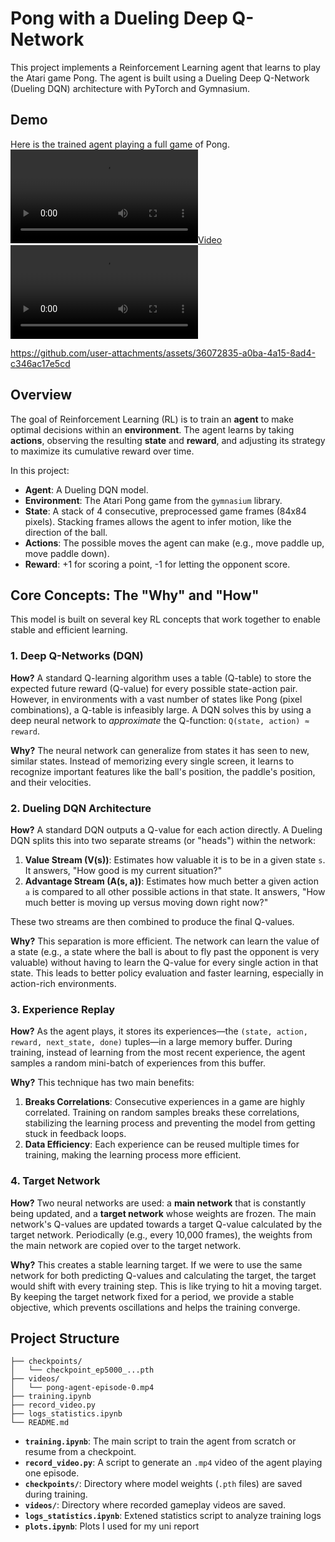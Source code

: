 # Pong with a Dueling Deep Q-Network

This project implements a Reinforcement Learning agent that learns to play the Atari game Pong. The agent is built using a Dueling Deep Q-Network (Dueling DQN) architecture with PyTorch and Gymnasium.

## Demo

Here is the trained agent playing a full game of Pong.
[![](./results/old_episodes/simulation.mp4)](https://github.com/user-attachments/assets/36072835-a0ba-4a15-8ad4-c346ac17e5cd)
<video src="./results/old_episodes/simulation.mp4" controls preload></video>

https://github.com/user-attachments/assets/36072835-a0ba-4a15-8ad4-c346ac17e5cd
## Overview

The goal of Reinforcement Learning (RL) is to train an **agent** to make optimal decisions within an **environment**. The agent learns by taking **actions**, observing the resulting **state** and **reward**, and adjusting its strategy to maximize its cumulative reward over time.

In this project:
- **Agent**: A Dueling DQN model.
- **Environment**: The Atari Pong game from the `gymnasium` library.
- **State**: A stack of 4 consecutive, preprocessed game frames (84x84 pixels). Stacking frames allows the agent to infer motion, like the direction of the ball.
- **Actions**: The possible moves the agent can make (e.g., move paddle up, move paddle down).
- **Reward**: +1 for scoring a point, -1 for letting the opponent score.

## Core Concepts: The "Why" and "How"

This model is built on several key RL concepts that work together to enable stable and efficient learning.

### 1. Deep Q-Networks (DQN)

**How?** A standard Q-learning algorithm uses a table (Q-table) to store the expected future reward (Q-value) for every possible state-action pair. However, in environments with a vast number of states like Pong (pixel combinations), a Q-table is infeasibly large. A DQN solves this by using a deep neural network to *approximate* the Q-function: `Q(state, action) ≈ reward`.

**Why?** The neural network can generalize from states it has seen to new, similar states. Instead of memorizing every single screen, it learns to recognize important features like the ball's position, the paddle's position, and their velocities.

### 2. Dueling DQN Architecture

**How?** A standard DQN outputs a Q-value for each action directly. A Dueling DQN splits this into two separate streams (or "heads") within the network:
1.  **Value Stream (V(s))**: Estimates how valuable it is to be in a given state `s`. It answers, "How good is my current situation?"
2.  **Advantage Stream (A(s, a))**: Estimates how much better a given action `a` is compared to all other possible actions in that state. It answers, "How much better is moving up versus moving down right now?"

These two streams are then combined to produce the final Q-values.

**Why?** This separation is more efficient. The network can learn the value of a state (e.g., a state where the ball is about to fly past the opponent is very valuable) without having to learn the Q-value for every single action in that state. This leads to better policy evaluation and faster learning, especially in action-rich environments.

### 3. Experience Replay

**How?** As the agent plays, it stores its experiences—the `(state, action, reward, next_state, done)` tuples—in a large memory buffer. During training, instead of learning from the most recent experience, the agent samples a random mini-batch of experiences from this buffer.

**Why?** This technique has two main benefits:
1.  **Breaks Correlations**: Consecutive experiences in a game are highly correlated. Training on random samples breaks these correlations, stabilizing the learning process and preventing the model from getting stuck in feedback loops.
2.  **Data Efficiency**: Each experience can be reused multiple times for training, making the learning process more efficient.

### 4. Target Network

**How?** Two neural networks are used: a **main network** that is constantly being updated, and a **target network** whose weights are frozen. The main network's Q-values are updated towards a target Q-value calculated by the target network. Periodically (e.g., every 10,000 frames), the weights from the main network are copied over to the target network.

**Why?** This creates a stable learning target. If we were to use the same network for both predicting Q-values and calculating the target, the target would shift with every training step. This is like trying to hit a moving target. By keeping the target network fixed for a period, we provide a stable objective, which prevents oscillations and helps the training converge.

## Project Structure

```
├── checkpoints/
│   └── checkpoint_ep5000_...pth
├── videos/
│   └── pong-agent-episode-0.mp4
├── training.ipynb
├── record_video.py
├── logs_statistics.ipynb
└── README.md
```

- **`training.ipynb`**: The main script to train the agent from scratch or resume from a checkpoint.
- **`record_video.py`**: A script to generate an `.mp4` video of the agent playing one episode.
- **`checkpoints/`**: Directory where model weights (`.pth` files) are saved during training.
- **`videos/`**: Directory where recorded gameplay videos are saved.
- **`logs_statistics.ipynb`**: Extened statistics script to analyze training logs
- **`plots.ipynb`**: Plots I used for my uni report
